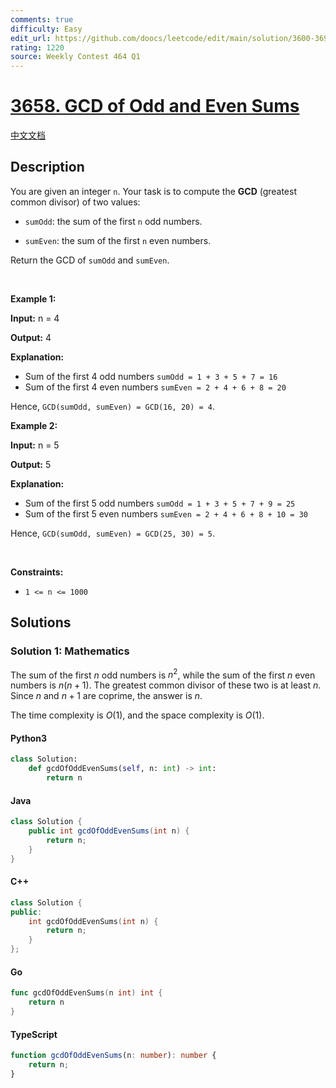 ```yaml
---
comments: true
difficulty: Easy
edit_url: https://github.com/doocs/leetcode/edit/main/solution/3600-3699/3658.GCD%20of%20Odd%20and%20Even%20Sums/README_EN.md
rating: 1220
source: Weekly Contest 464 Q1
---
```


<!-- problem:start -->

# [3658. GCD of Odd and Even Sums](https://leetcode.com/problems/gcd-of-odd-and-even-sums)

[中文文档](/solution/3600-3699/3658.GCD%20of%20Odd%20and%20Even%20Sums/README.md)

## Description

<!-- description:start -->

<p>You are given an integer <code>n</code>. Your task is to compute the <strong>GCD</strong> (greatest common divisor) of two values:</p>

<ul>
	<li>
	<p><code>sumOdd</code>: the sum of the first <code>n</code> odd numbers.</p>
	</li>
	<li>
	<p><code>sumEven</code>: the sum of the first <code>n</code> even numbers.</p>
	</li>
</ul>

<p>Return the GCD of <code>sumOdd</code> and <code>sumEven</code>.</p>

<p>&nbsp;</p>
<p><strong class="example">Example 1:</strong></p>

<div class="example-block">
<p><strong>Input:</strong> <span class="example-io">n = 4</span></p>

<p><strong>Output:</strong> <span class="example-io">4</span></p>

<p><strong>Explanation:</strong></p>

<ul>
	<li>Sum of the first 4 odd numbers <code>sumOdd = 1 + 3 + 5 + 7 = 16</code></li>
	<li>Sum of the first 4 even numbers <code>sumEven = 2 + 4 + 6 + 8 = 20</code></li>
</ul>

<p>Hence, <code>GCD(sumOdd, sumEven) = GCD(16, 20) = 4</code>.</p>
</div>

<p><strong class="example">Example 2:</strong></p>

<div class="example-block">
<p><strong>Input:</strong> <span class="example-io">n = 5</span></p>

<p><strong>Output:</strong> <span class="example-io">5</span></p>

<p><strong>Explanation:</strong></p>

<ul>
	<li>Sum of the first 5 odd numbers <code>sumOdd = 1 + 3 + 5 + 7 + 9 = 25</code></li>
	<li>Sum of the first 5 even numbers <code>sumEven = 2 + 4 + 6 + 8 + 10 = 30</code></li>
</ul>

<p>Hence, <code>GCD(sumOdd, sumEven) = GCD(25, 30) = 5</code>.</p>
</div>

<p>&nbsp;</p>
<p><strong>Constraints:</strong></p>

<ul>
	<li><code>1 &lt;= n &lt;= 10​​​​​​​00</code></li>
</ul>

<!-- description:end -->

## Solutions

<!-- solution:start -->

### Solution 1: Mathematics

The sum of the first $n$ odd numbers is $n^2$, while the sum of the first $n$ even numbers is $n(n + 1)$. The greatest common divisor of these two is at least $n$. Since $n$ and $n + 1$ are coprime, the answer is $n$.

The time complexity is $O(1)$, and the space complexity is $O(1)$.

<!-- tabs:start -->

#### Python3

```python
class Solution:
    def gcdOfOddEvenSums(self, n: int) -> int:
        return n
```

#### Java

```java
class Solution {
    public int gcdOfOddEvenSums(int n) {
        return n;
    }
}
```

#### C++

```cpp
class Solution {
public:
    int gcdOfOddEvenSums(int n) {
        return n;
    }
};
```

#### Go

```go
func gcdOfOddEvenSums(n int) int {
	return n
}
```

#### TypeScript

```ts
function gcdOfOddEvenSums(n: number): number {
    return n;
}
```

<!-- tabs:end -->

<!-- solution:end -->

<!-- problem:end -->
